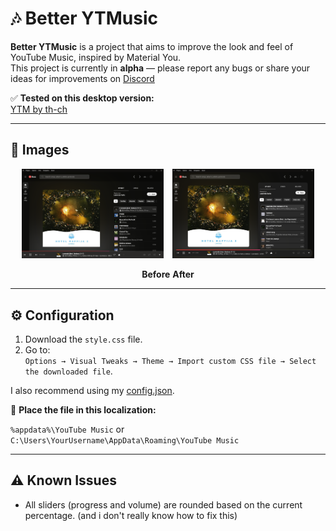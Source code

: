 # 🎶 Better YTMusic


 **Better YTMusic** is a project that aims to improve the look and feel of YouTube Music, inspired by Material You.  
This project is currently in **alpha** — please report any bugs or share your ideas for improvements on [Discord](https://discord.gg/2eCpbXadsC)



✅ **Tested on this desktop version:**  
[YTM by th-ch](https://github.com/th-ch/youtube-music)

---

## 📸 Images

<p align="center">
  <img src="before.png" width="45%" style="display:inline-block; margin-right:10px;">
  <img src="after.png" width="45%" style="display:inline-block;">
</p>

<p align="center">
  <b>Before</b>
  <b>After</b>
</p>

---

## ⚙️ Configuration

1. Download the `style.css` file.
2. Go to:  
   `Options → Visual Tweaks → Theme → Import custom CSS file → Select the downloaded file`.
   


I also recommend using my [config.json](https://github.com/PNTR-CWL/better-ytmusic/blob/38571496b7aca607944be2f17233ed16b2071f60/config.json).

📁 **Place the file in this localization:**


`%appdata%\YouTube Music`
or
`C:\Users\YourUsername\AppData\Roaming\YouTube Music`


---

## ⚠️ Known Issues

- All sliders (progress and volume) are rounded based on the current percentage. (and i don't really know how to fix this)

